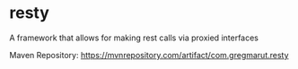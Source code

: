 # resty
A framework that allows for making rest calls via proxied interfaces

Maven Repository:
https://mvnrepository.com/artifact/com.gregmarut.resty
